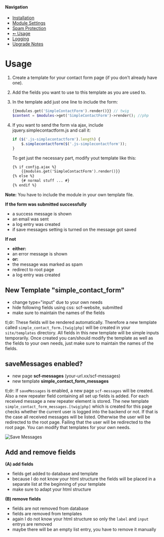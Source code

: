 #### Navigation
- [Installation](installation.md)
- [Module Settings](settings.md)
- [Spam Protection](spam.md)
- [➻ Usage](usage.md)
- [Logging](logging.md)
- [Upgrade Notes](upgrade.md)

# Usage

1. Create a template for your contact form page (if you don't already have one).
2. Add the fields you want to use to this template as you are used to.
3. In the template add just one line to include the form:

	```php
	{{modules.get('SimpleContactForm').render()}} // twig
	$content = $modules->get('SimpleContactForm')->render(); //php
	```

4. If you want to send the form via ajax, include jquery.simplecontactform.js and call it:

	```javascript
	if ($('.js-simplecontactform').length) {
		$.simplecontactform($('.js-simplecontactform'));
	}
	```

	To get just the necessary part, modify yout template like this:

	```html
	{% if config.ajax %}
		{{modules.get('SimpleContactForm').render()}}
	{% else %}
		{# normal stuff ... #}
	{% endif %}
	```
	
**Note:** You have to include the module in your own template file.

**If the form was submitted successfully**

 * a success message is shown 
 * an email was sent
 * a log entry was created
 * if save messages setting is turned on the message got saved

 
**If not**

 * **either:** 
  * an error message is shown
 * **or:** 
  * the message was marked as spam
  * redirect to root page
  * a log entry was created   
	
## New Template "simple_contact_form"

* change type="input" due to your own needs
* hide following fields using css: scf-website, submitted
* make sure to maintain the names of the fields

tl;dr: These fields will be rendered automatically.
Therefore a new template called `simple_contact_form.[twig|php]` will be created in your `site/templates` directory.
All fields in this new template will be simple inputs temporarily.
Once created you can/should modify the template as well as the fields to your own needs, 
just make sure to maintain the names of the fields. 

## saveMessages enabled? 

* new page **scf-messages** (your-url.xx/scf-messages)
* new template **simple_contact_form_messages**

tl;dr: If `saveMessages` is enabled, a new page `scf-messages` will be created.
Also a new repeater field containing all set up fields is added.
For each received message a new repeater element is stored.
The new template `simple_contact_form_messages.[twig|php]` which is created for this page checks 
whether the current user is logged into the backend or not.
If that is the case all received messages will be listed.
Otherwise the user will be redirected to the root page.
Failing that the user will be redirected to the root page.
You can modify that templates for your own needs.

![Save Messages](https://github.com/justonestep/processwire-simplecontactform/blob/master/screens/received-messages.png)

## Add and remove fields

**(A) add fields**

* fields get added to database and template
* because I do not know your html structure the fields will be placed in a separate list at the beginning of your template
* make sure to adapt your html structure

**(B) remove fields**

* fields are not removed from database
* fields are removed from templates
* again I do not know your html structure so only the `label` and `input` entrys are removed
* maybe there will be an empty list entry, you have to remove it manually
